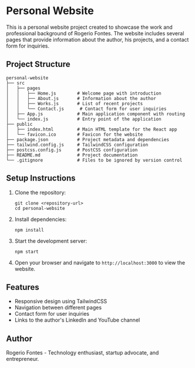# Personal Website

This is a personal website project created to showcase the work and professional background of Rogerio Fontes. The website includes several pages that provide information about the author, his projects, and a contact form for inquiries.

## Project Structure

```
personal-website
├── src
│   ├── pages
│   │   ├── Home.js        # Welcome page with introduction
│   │   ├── About.js       # Information about the author
│   │   ├── Works.js       # List of recent projects
│   │   └── Contact.js      # Contact form for user inquiries
│   ├── App.js             # Main application component with routing
│   └── index.js           # Entry point of the application
├── public
│   ├── index.html         # Main HTML template for the React app
│   └── favicon.ico        # Favicon for the website
├── package.json           # Project metadata and dependencies
├── tailwind.config.js     # TailwindCSS configuration
├── postcss.config.js      # PostCSS configuration
├── README.md              # Project documentation
└── .gitignore             # Files to be ignored by version control
```

## Setup Instructions

1. Clone the repository:
   ```
   git clone <repository-url>
   cd personal-website
   ```

2. Install dependencies:
   ```
   npm install
   ```

3. Start the development server:
   ```
   npm start
   ```

4. Open your browser and navigate to `http://localhost:3000` to view the website.

## Features

- Responsive design using TailwindCSS
- Navigation between different pages
- Contact form for user inquiries
- Links to the author's LinkedIn and YouTube channel

## Author

Rogerio Fontes - Technology enthusiast, startup advocate, and entrepreneur.